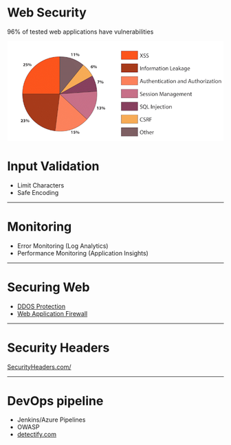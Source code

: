 # Web Security
96% of tested web applications have vulnerabilities

![full](/Images/Security/vulnerability-report.webp)

# Input Validation
* Limit Characters 
* Safe Encoding

---

# Monitoring
* Error Monitoring (Log Analytics)
* Performance Monitoring (Application Insights)

---

# Securing Web
* [DDOS Protection](https://ms.portal.azure.com/#blade/HubsExtension/Resources/resourceType/Microsoft.Network%2FddosProtectionPlans)
* [Web Application Firewall](https://azure.microsoft.com/en-us/blog/azure-web-application-firewall-waf-generally-available/)

---

# Security Headers
[SecurityHeaders.com/](https://securityheaders.com/)

---

# DevOps pipeline
* Jenkins/Azure Pipelines
* OWASP
* [detectify.com](https://detectify.com/)


